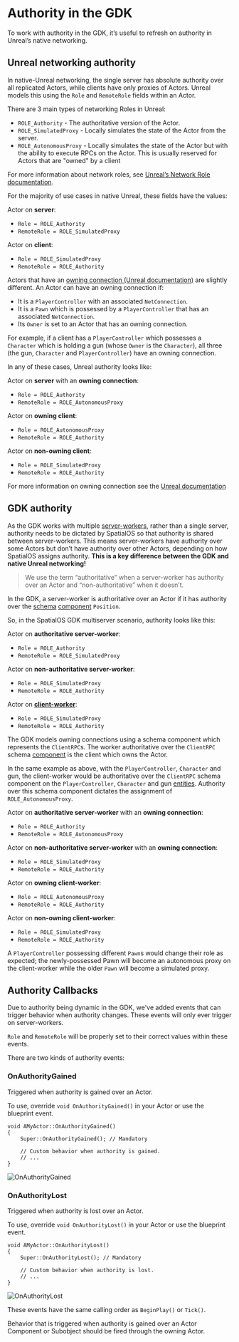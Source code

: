 # Authority in the GDK
To work with authority in the GDK, it’s useful to refresh on authority in Unreal’s native networking.

## Unreal networking authority

In native-Unreal networking, the single server has absolute authority over all replicated Actors, while clients have only proxies of Actors. Unreal models this using the `Role` and `RemoteRole` fields within an Actor.

There are 3 main types of networking Roles in Unreal:

* `ROLE_Authority` - The authoritative version of the Actor.
* `ROLE_SimulatedProxy` - Locally simulates the state of the Actor from the server.
* `ROLE_AutonomousProxy` - Locally simulates the state of the Actor but with the ability to execute RPCs on the Actor. This is usually reserved for Actors that are "owned" by a client

For more information about network roles, see [Unreal’s Network Role documentation](https://wiki.unrealengine.com/Replication#A_Guide_To_Network_Roles).

For the majority of use cases in native Unreal, these fields have the values:

Actor on **server**:

* `Role = ROLE_Authority`
* `RemoteRole = ROLE_SimulatedProxy`

Actor on **client**:

* `Role = ROLE_SimulatedProxy`
* `RemoteRole = ROLE_Authority`

Actors that have an [owning connection (Unreal documentation)](https://docs.unrealengine.com/en-us/Gameplay/Networking/Actors/OwningConnections) are slightly different. An Actor can have an owning connection if:

* It is a `PlayerController` with an associated `NetConnection`.
* It is a `Pawn` which is possessed by a `PlayerController` that has an associated `NetConnection`.
* Its `Owner` is set to an Actor that has an owning connection.

For example, if a client has a `PlayerController` which possesses a `Character` which is holding a gun (whose `Owner` is the `Character`), all three (the gun, `Character` and `PlayerController`) have an owning connection.

In any of these cases, Unreal authority looks like:

Actor on **server** with an **owning connection**:

* `Role = ROLE_Authority`
* `RemoteRole = ROLE_AutonomousProxy`

Actor on **owning client**:

* `Role = ROLE_AutonomousProxy`
* `RemoteRole = ROLE_Authority`

Actor on **non-owning client**:

* `Role = ROLE_SimulatedProxy`
* `RemoteRole = ROLE_Authority`

For more information on owning connection see the [Unreal documentation](https://docs.unrealengine.com/en-us/Gameplay/Networking/Actors/OwningConnections)

## GDK authority

As the GDK works with multiple [server-workers]({{urlRoot}}/content/glossary#workers), rather than a single server, authority needs to be dictated by SpatialOS so that authority is shared between server-workers. This means server-workers have authority over some Actors but don’t have authority over other Actors, depending on how SpatialOS assigns authority. **This is a key difference between the GDK and native Unreal networking!**

> We use the term “authoritative” when a server-worker has authority over an Actor and “non-authoritative” when it doesn’t.

In the GDK, a server-worker is authoritative over an Actor if it has authority over the [schema]({{urlRoot}}/content/glossary#schema) [component]({{urlRoot}}/content/glossary#spatialos-component) `Position`. 

So, in the SpatialOS GDK multiserver scenario, authority looks like this:

Actor on **authoritative server-worker**:

* `Role = ROLE_Authority`
* `RemoteRole = ROLE_SimulatedProxy`

Actor on **non-authoritative server-worker**:

* `Role = ROLE_SimulatedProxy`
* `RemoteRole = ROLE_Authority`

Actor on **[client-worker]({{urlRoot}}/content/glossary#workers)**:

* `Role = ROLE_SimulatedProxy`
* `RemoteRole = ROLE_Authority`

The GDK models owning connections using a schema component which represents the `ClientRPC`s. The worker authoritative over the `ClientRPC` schema [component]({{urlRoot}}/content/glossary#spatialos-component) is the client which owns the Actor.

In the same example as above, with the `PlayerController`, `Character` and gun, the client-worker would be authoritative over the `ClientRPC` schema component on the `PlayerController`, `Character` and gun [entities]({{urlRoot}}/content/glossary#spatialos-entity). Authority over this schema component dictates the assignment of `ROLE_AutonomousProxy`.

Actor on **authoritative server-worker** with an **owning connection**:

* `Role = ROLE_Authority`
* `RemoteRole = ROLE_AutonomousProxy`

Actor on **non-authoritative server-worker** with an **owning connection**:

* `Role = ROLE_SimulatedProxy`
* `RemoteRole = ROLE_Authority`

Actor on **owning client-worker**:

* `Role = ROLE_AutonomousProxy`
* `RemoteRole = ROLE_Authority`

Actor on **non-owning client-worker**:

* `Role = ROLE_SimulatedProxy`
* `RemoteRole = ROLE_Authority`

A `PlayerController` possessing different `Pawn`s would change their role as expected; the newly-possessed Pawn will become an autonomous proxy on the client-worker while the older `Pawn` will become a simulated proxy.

## Authority Callbacks

Due to authority being dynamic in the GDK, we've added events that can trigger behavior when authority changes. These events will only ever trigger on server-workers.

`Role` and `RemoteRole` will be properly set to their correct values within these events.

There are two kinds of authority events:

### OnAuthorityGained

Triggered when authority is gained over an Actor.

To use, override `void OnAuthorityGained()` in your Actor or use the blueprint event. 

    void AMyActor::OnAuthorityGained()
    {
        Super::OnAuthorityGained(); // Mandatory

        // Custom behavior when authority is gained.
        // ...
    }

![OnAuthorityGained]({{assetRoot}}assets/screen-grabs/on-authority-gained.jpg)

### OnAuthorityLost

Triggered when authority is lost over an Actor.

To use, override `void OnAuthorityLost()` in your Actor or use the blueprint event. 

    void AMyActor::OnAuthorityLost()
    {
        Super::OnAuthorityLost(); // Mandatory

        // Custom behavior when authority is lost.
        // ...
    }

![OnAuthorityLost]({{assetRoot}}assets/screen-grabs/on-authority-lost.jpg)

These events have the same calling order as `BeginPlay()` or `Tick()`.

Behavior that is triggered when authority is gained over an Actor Component or Subobject should be fired through the owning Actor.
